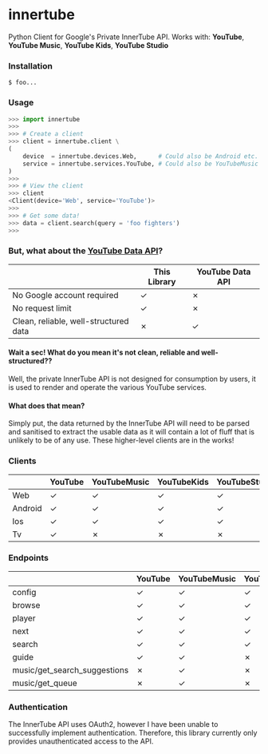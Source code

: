 # innertube
Python Client for Google's Private InnerTube API. Works with: **YouTube**, **YouTube Music**, **YouTube Kids**, **YouTube Studio**

### Installation
```shell
$ foo...
```

### Usage
```python
>>> import innertube
>>>
>>> # Create a client
>>> client = innertube.client \
(
    device  = innertube.devices.Web,      # Could also be Android etc.
    service = innertube.services.YouTube, # Could also be YouTubeMusic etc.
)
>>>
>>> # View the client
>>> client
<Client(device='Web', service='YouTube')>
>>>
>>> # Get some data!
>>> data = client.search(query = 'foo fighters')
>>>
```

### But, what about the [YouTube Data API](https://developers.google.com/youtube/v3/)?
|                                       | This Library | YouTube Data API |
| ------------------------------------- | ------------ | ---------------- |
| No Google account required            | &check;      | &cross;          |
| No request limit                      | &check;      | &cross;          |
| Clean, reliable, well-structured data | &cross;      | &check;          |

#### Wait a sec! What do you mean it's not clean, reliable and well-structured??
Well, the private InnerTube API is not designed for consumption by users, it is used to render and operate the various YouTube services.

#### What does that mean?
Simply put, the data returned by the InnerTube API will need to be parsed and sanitised to extract the usable data as it will contain a lot of fluff that is unlikely to be of any use. These higher-level clients are in the works!

### Clients
|         | YouTube | YouTubeMusic | YouTubeKids | YouTubeStudio |
| ------- | ------- | ------------ | ----------- | ------------- |
| Web     | &check; | &check;      | &check;     | &check;       |
| Android | &check; | &check;      | &check;     | &check;       |
| Ios     | &check; | &check;      | &check;     | &check;       |
| Tv      | &check; | &cross;      | &cross;     | &cross;       |

### Endpoints
|                                | YouTube | YouTubeMusic | YouTubeKids | YouTubeStudio |
| ------------------------------ | ------- | ------------ | ----------- | ------------- |
| config                         | &check; | &check;      | &check;     | &check;       |
| browse                         | &check; | &check;      | &check;     | &check;       |
| player                         | &check; | &check;      | &check;     | &check;       |
| next                           | &check; | &check;      | &check;     | &cross;       |
| search                         | &check; | &check;      | &check;     | &cross;       |
| guide                          | &check; | &check;      | &cross;     | &cross;       |
| music/get_search_suggestions   | &cross; | &check;      | &cross;     | &cross;       |
| music/get_queue                | &cross; | &check;      | &cross;     | &cross;       |

### Authentication
The InnerTube API uses OAuth2, however I have been unable to successfully implement authentication.
Therefore, this library currently only provides unauthenticated access to the API.
